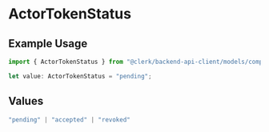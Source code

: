 # ActorTokenStatus

## Example Usage

```typescript
import { ActorTokenStatus } from "@clerk/backend-api-client/models/components";

let value: ActorTokenStatus = "pending";
```

## Values

```typescript
"pending" | "accepted" | "revoked"
```